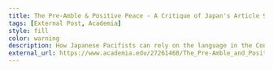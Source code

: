 ```yaml
---
title: The Pre-Amble & Positive Peace - A Critique of Japan's Article 9 Revision
tags: [External Post, Academia]
style: fill
color: warning
description: How Japanese Pacifists can rely on the language in the Constitutional Pre-Amble to achieve positive peace, in the likelihood of Article 9 revocation.
external_url: https://www.academia.edu/27261468/The_Pre-Amble_and_Positive_Peace_A_Comparative_Critique_of_Japans_Article_9_Revision?
---
```


